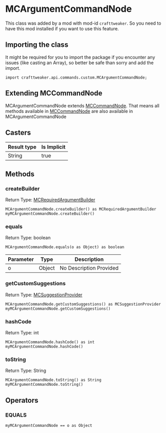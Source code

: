 # MCArgumentCommandNode

This class was added by a mod with mod-id `crafttweaker`. So you need to have this mod installed if you want to use this feature.

## Importing the class

It might be required for you to import the package if you encounter any issues (like casting an Array), so better be safe than sorry and add the import.
```zenscript
import crafttweaker.api.commands.custom.MCArgumentCommandNode;
```


## Extending MCCommandNode

MCArgumentCommandNode extends [MCCommandNode](/vanilla/api/commands/custom/MCCommandNode). That means all methods available in [MCCommandNode](/vanilla/api/commands/custom/MCCommandNode) are also available in MCArgumentCommandNode

## Casters

| Result type | Is Implicit |
|-------------|-------------|
| String | true |

## Methods

### createBuilder

Return Type: [MCRequiredArgumentBuilder](/vanilla/api/commands/custom/MCRequiredArgumentBuilder)

```zenscript
MCArgumentCommandNode.createBuilder() as MCRequiredArgumentBuilder
myMCArgumentCommandNode.createBuilder()
```
### equals

Return Type: boolean

```zenscript
MCArgumentCommandNode.equals(o as Object) as boolean
```
| Parameter | Type | Description |
|-----------|------|-------------|
| o | Object | No Description Provided |
### getCustomSuggestions

Return Type: [MCSuggestionProvider](/vanilla/api/commands/custom/MCSuggestionProvider)

```zenscript
MCArgumentCommandNode.getCustomSuggestions() as MCSuggestionProvider
myMCArgumentCommandNode.getCustomSuggestions()
```
### hashCode

Return Type: int

```zenscript
MCArgumentCommandNode.hashCode() as int
myMCArgumentCommandNode.hashCode()
```
### toString

Return Type: String

```zenscript
MCArgumentCommandNode.toString() as String
myMCArgumentCommandNode.toString()
```

## Operators

### EQUALS

```zenscript
myMCArgumentCommandNode == o as Object
```



